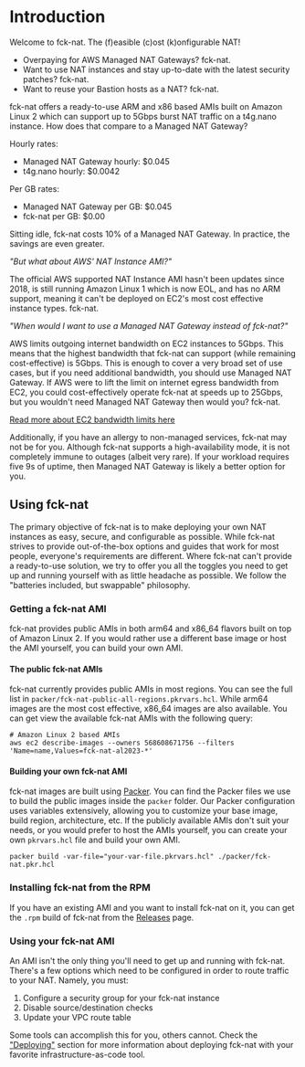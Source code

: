 # Introduction

Welcome to fck-nat. The (f)easible (c)ost (k)onfigurable NAT!

* Overpaying for AWS Managed NAT Gateways? fck-nat.
* Want to use NAT instances and stay up-to-date with the latest security patches? fck-nat.
* Want to reuse your Bastion hosts as a NAT? fck-nat.

fck-nat offers a ready-to-use ARM and x86 based AMIs built on Amazon Linux 2 which can support up to 5Gbps burst NAT
traffic on a t4g.nano instance. How does that compare to a Managed NAT Gateway?

Hourly rates:

* Managed NAT Gateway hourly: $0.045
* t4g.nano hourly: $0.0042

Per GB rates:

* Managed NAT Gateway per GB: $0.045
* fck-nat per GB: $0.00

Sitting idle, fck-nat costs 10% of a Managed NAT Gateway. In practice, the savings are even greater.

*"But what about AWS' NAT Instance AMI?"*

The official AWS supported NAT Instance AMI hasn't been updates since 2018, is still running Amazon Linux 1 which is
now EOL, and has no ARM support, meaning it can't be deployed on EC2's most cost effective instance types. fck-nat.

*"When would I want to use a Managed NAT Gateway instead of fck-nat?"*

AWS limits outgoing internet bandwidth on EC2 instances to 5Gbps. This means that the highest bandwidth that fck-nat
can support (while remaining cost-effective) is 5Gbps. This is enough to cover a very broad set of use cases, but if
you need additional bandwidth, you should use Managed NAT Gateway. If AWS were to lift the limit on internet egress
bandwidth from EC2, you could cost-effectively operate fck-nat at speeds up to 25Gbps, but you wouldn't need Managed
NAT Gateway then would you? fck-nat.

[Read more about EC2 bandwidth limits here](https://docs.aws.amazon.com/AWSEC2/latest/UserGuide/ec2-instance-network-bandwidth.html)

Additionally, if you have an allergy to non-managed services, fck-nat may not be for you. Although fck-nat supports a
high-availability mode, it is not completely immune to outages (albeit very rare). If your workload requires five 9s of
uptime, then Managed NAT Gateway is likely a better option for you.

## Using fck-nat

The primary objective of fck-nat is to make deploying your own NAT instances as easy, secure, and configurable as
possible. While fck-nat strives to provide out-of-the-box options and guides that work for most people, everyone's
requirements are different. Where fck-nat can't provide a ready-to-use solution, we try to offer you all the toggles
you need to get up and running yourself with as little headache as possible. We follow the "batteries included, but
swappable" philosophy.

### Getting a fck-nat AMI

fck-nat provides public AMIs in both arm64 and x86_64 flavors built on top of Amazon Linux 2. If you would rather use a
different base image or host the AMI yourself, you can build your own AMI.

#### The public fck-nat AMIs

fck-nat currently provides public AMIs in most regions. You can see the full list in
`packer/fck-nat-public-all-regions.pkrvars.hcl`. While arm64 images are the most cost effective, x86_64 images are also
available. You can get view the available fck-nat AMIs with the following query:

```
# Amazon Linux 2 based AMIs
aws ec2 describe-images --owners 568608671756 --filters 'Name=name,Values=fck-nat-al2023-*'
```

#### Building your own fck-nat AMI

fck-nat images are built using [Packer](https://www.packer.io/). You can find the Packer files we use to build the
public images inside the `packer` folder. Our Packer configuration uses variables extensively, allowing you to
customize your base image, build region, architecture, etc. If the publicly available AMIs don't suit your needs, or
you would prefer to host the AMIs yourself, you can create your own `pkrvars.hcl` file and build your own AMI.

```shell
packer build -var-file="your-var-file.pkrvars.hcl" ./packer/fck-nat.pkr.hcl
```

### Installing fck-nat from the RPM

If you have an existing AMI and you want to install fck-nat on it, you can get the `.rpm` build of fck-nat
from the [Releases](https://github.com/AndrewGuenther/fck-nat/releases) page.

### Using your fck-nat AMI

An AMI isn't the only thing you'll need to get up and running with fck-nat. There's a few options which need to be
configured in order to route traffic to your NAT. Namely, you must:

1. Configure a security group for your fck-nat instance
1. Disable source/destination checks
1. Update your VPC route table

Some tools can accomplish this for you, others cannot. Check the ["Deploying"](deploying.md) section for more
information about deploying fck-nat with your favorite infrastructure-as-code tool.
